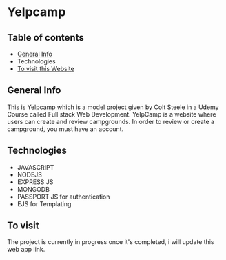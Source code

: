 # Yelpcamp
## Table of contents
* [General Info](#general-info)
* Technologies
* [To visit this Website](#to-visit)

## General Info
   This is Yelpcamp which is a model project given by Colt Steele in a Udemy Course called Full stack Web Development. YelpCamp is a website where users can create and review campgrounds. In order to review or create a campground, you must have an account. 

## Technologies
* JAVASCRIPT
* NODEJS
* EXPRESS JS
* MONGODB
* PASSPORT JS for authentication
* EJS for Templating

## To visit
 The project is currently in progress once it's completed, i will update this web app link.

   
